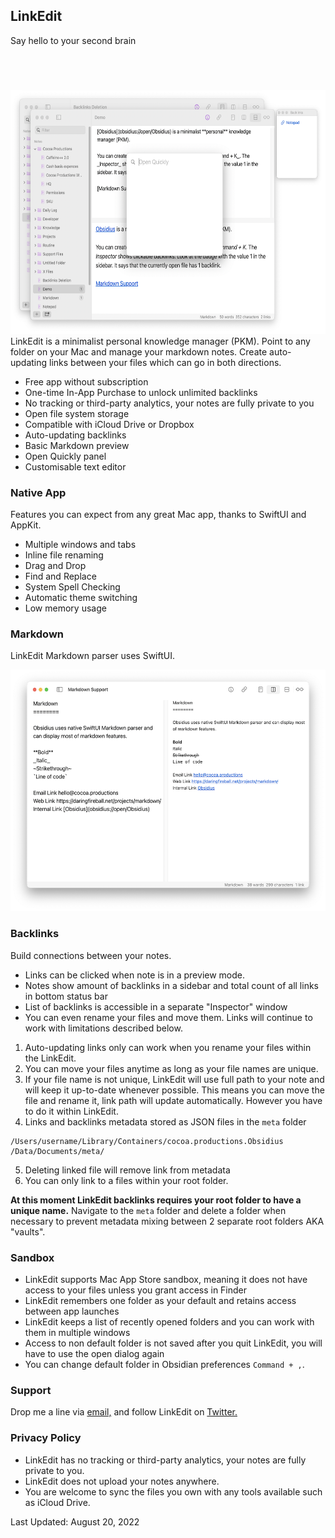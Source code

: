 <h2 class="appName">LinkEdit</h2>
<p class="hero">Say hello to your second brain</p>

<a href="https://apps.apple.com/app/id1597510262" style="display:inline-block;overflow:hidden;background:url(images/mac-app-store.svg) no-repeat;width:165px;height:40px;" class="badge"></a>

<img src="/images/obsidius-promo.png" alt="Two LinkEdit windows showing open text files" style="width: 622px; height: 390px;">
<br>
LinkEdit is a minimalist personal knowledge manager (PKM). Point to any folder on your Mac and manage your markdown notes. Create auto-updating links between your files which can go in both directions. 

- Free app without subscription  
- One-time In-App Purchase to unlock unlimited backlinks
- No tracking or third-party analytics, your notes are fully private to you  
- Open file system storage   
- Compatible with iCloud Drive or Dropbox  
- Auto-updating backlinks  
- Basic Markdown preview  
- Open Quickly panel
- Customisable text editor  

<h3 id="privacy">Native App</h3>

Features you can expect from any great Mac app, thanks to SwiftUI and AppKit.

- Multiple windows and tabs
- Inline file renaming
- Drag and Drop
- Find and Replace
- System Spell Checking
- Automatic theme switching
- Low memory usage  

<h3 id="privacy">Markdown</h3>

LinkEdit Markdown parser uses SwiftUI.

<img src="/images/markdown.png" alt="Editor window with preview on a right showing markdown features" style="width: 535px; height: 386px;">

<h3>Backlinks</h3>

Build connections between your notes. 

- Links can be clicked when note is in a preview mode.
- Notes show amount of backlinks in a sidebar and total count of all links in bottom status bar
- List of backlinks is accessible in a separate "Inspector" window
- You can even rename your files and move them. Links will continue to work with  limitations described below.

1. Auto-updating links only can work when you rename your files within the LinkEdit.
2. You can move your files anytime as long as your file names are unique.
3. If your file name is not unique, LinkEdit will use full path to your note and will keep it up-to-date whenever possible. This means you can move the file and rename it, link path will update automatically. However you have to do it within LinkEdit.
4. Links and backlinks metadata stored as JSON files in the `meta` folder
```
/Users/username/Library/Containers/cocoa.productions.Obsidius
/Data/Documents/meta/
```
5. Deleting linked file will remove link from metadata
6. You can only link to a files within your root folder.

**At this moment LinkEdit backlinks requires your root folder to have a unique name.**
Navigate to the `meta` folder and delete a folder when necessary to prevent metadata mixing between 2 separate root folders AKA "vaults".

<h3>Sandbox</h3>

- LinkEdit supports Mac App Store sandbox, meaning it does not have access to your files unless you grant access in Finder
- LinkEdit remembers one folder as your default and retains access between app launches
- LinkEdit keeps a list of recently opened folders and you can work with them in multiple windows
- Access to non default folder is not saved after you quit LinkEdit, you will have to use the open dialog again
- You can change default folder in Obsidian preferences `Command + ,`.

<h3>Support</h3>

Drop me a line via [email,](https://www.cocoa.productions/support) and follow LinkEdit on [Twitter.](https://twitter.com/LinkEditApp)

<h3 id="privacy">Privacy Policy</h3>

- LinkEdit has no tracking or third-party analytics, your notes are fully private to you. 
- LinkEdit does not upload your notes anywhere. 
- You are welcome to sync the files you own with any tools available such as iCloud Drive.

Last Updated: August 20, 2022
